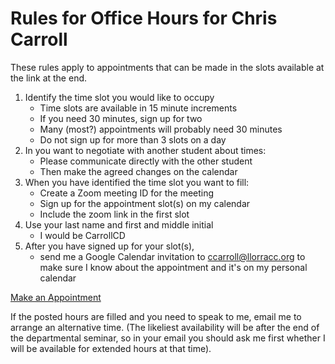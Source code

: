 # Rules for Office Hours for Chris Carroll

These rules apply to appointments that can be made in the slots available at the link at the end.

1. Identify the time slot you would like to occupy
   * Time slots are available in 15 minute increments
   * If you need 30 minutes, sign up for two
   * Many (most?) appointments will probably need 30 minutes
   * Do not sign up for more than 3 slots on a day
1. In you want to negotiate with another student about times:
   * Please communicate directly with the other student
   * Then make the agreed changes on the calendar
1. When you have identified the time slot you want to fill:
   * Create a Zoom meeting ID for the meeting
   * Sign up for the appointment slot(s) on my calendar
   * Include the zoom link in the first slot
1. Use your last name and first and middle initial 
   * I would be CarrollCD
1. After you have signed up for your slot(s), 
   * send me a Google Calendar invitation to ccarroll@llorracc.org to make sure I know about the appointment and it's on my personal calendar


[Make an Appointment](https://calendar.google.com/calendar/u/0/selfsched?sstoken=UURtUGlGYmVCdFRLfGRlZmF1bHR8MjM3OTFkMDg5MDVhZTM5MDNiYzhjN2Y1MjNlMzRkMWQ)

If the posted hours are filled and you need to speak to me, email me to arrange an alternative time. (The likeliest availability will be after the end of the departmental seminar, so in your email you should ask me first whether I will be available for extended hours at that time).


